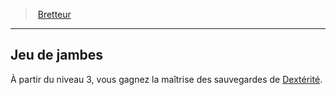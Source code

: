 ﻿---
!Generic
Id: fighter_swordsman_hd.md#jeu-de-jambes
ParentLink: fighter_swordsman_hd.md#bretteur
Name: Jeu de jambes
ParentName: Bretteur
NameLevel: 2
---
> [Bretteur](hd_fighter_swordsman.md)

---

## Jeu de jambes

À partir du niveau 3, vous gagnez la maîtrise des sauvegardes de [Dextérité](hd_abilities_dexterity.md).

